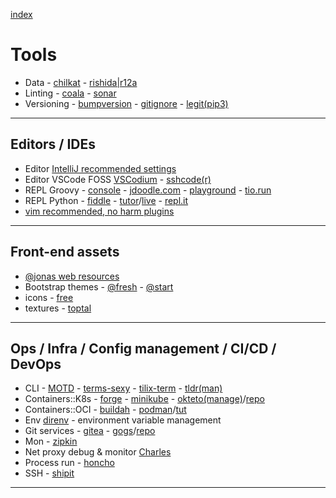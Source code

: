 [index](README.md#dev-links)

# Tools

* Data - [chilkat](https://tools.chilkat.io/) - [rishida|r12a](https://r12a.github.io/)
* Linting - [coala](https://coala.io/) - [sonar](https://www.sonarqube.org/)
* Versioning - [bumpversion](https://github.com/peritus/bumpversion) - [gitignore](https://github.com/github/gitignore) - [legit(pip3)](https://github.com/kennethreitz/legit)

---

## Editors / IDEs

* Editor [IntelliJ recommended settings](https://darekkay.com/blog/intellij-idea-settings/)
* Editor VSCode FOSS [VSCodium](https://vscodium.com/) - [sshcode(r)](https://github.com/cdr/sshcode)
* REPL Groovy - [console](https://groovyconsole.appspot.com/) - [jdoodle.com](https://www.jdoodle.com/execute-groovy-online) - [playground](https://groovy-playground.appspot.com/) - [tio.run](https://tio.run/#groovy)
* REPL Python - [fiddle](http://pythonfiddle.com/) - [tutor](http://pythontutor.com/)/[live](http://pythontutor.com/live.html#mode=edit) - [repl.it](https://repl.it/languages/python3)
* [vim recommended, no harm plugins](https://www.vi-improved.org/recommendations/)

---

## Front-end assets

* [@jonas web resources](http://codingheroes.io/resources/)
* Bootstrap themes - [@fresh](https://freshdesignweb.com/free-bootstrap-templates/) - [@start](https://startbootstrap.com/)
* icons - [free](https://icon-library.net/)
* textures - [toptal](https://www.toptal.com/designers/subtlepatterns/)

---

## Ops / Infra / Config management / CI/CD / DevOps

* CLI - [MOTD](https://www.putorius.net/custom-motd-login-screen-linux.html) - [terms-sexy](https://terminalsare.sexy/) - [tilix-term](https://gnunn1.github.io/tilix-web/) - [tldr(man)](https://github.com/tldr-pages/tldr)
* Containers::K8s - [forge](https://forge.sh/) - [minikube](https://minikube.sigs.k8s.io/) - [okteto(manage)](https://okteto.com/)/[repo](https://github.com/okteto/okteto)
* Containers::OCI - [buildah](https://buildah.io/) - [podman](https://podman.io/)/[tut](https://developers.redhat.com/blog/2019/01/15/podman-managing-containers-pods/)
* Env [direnv](https://direnv.net/) - environment variable management
* Git services - [gitea](https://gitea.io/en-us/) - [gogs](https://gogs.io/)/[repo](https://github.com/gogs/gogs)
* Mon - [zipkin](https://zipkin.io/)
* Net proxy debug & monitor [Charles](https://www.charlesproxy.com/)
* Process run - [honcho](https://github.com/nickstenning/honcho)
* SSH - [shipit](https://github.com/sapegin/shipit)

---
